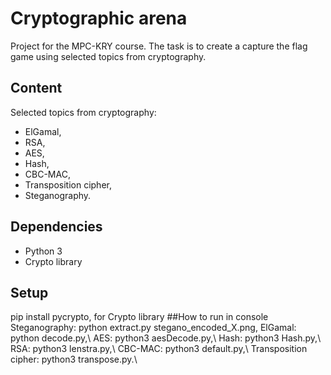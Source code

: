 # Cryptographic arena
Project for the MPC-KRY course. The task is to create a capture the flag game using selected topics from cryptography.
## Content
Selected topics from cryptography:
* ElGamal,
* RSA,
* AES,
* Hash,
* CBC-MAC,
* Transposition cipher,
* Steganography.
## Dependencies
* Python 3
* Crypto library
## Setup
pip install pycrypto, for Crypto library
##How to run in console
Steganography: python extract.py stegano_encoded_X.png,
ElGamal: python decode.py,\\
AES: python3 aesDecode.py,\\
Hash: python3 Hash.py,\\
RSA: python3 lenstra.py,\\
CBC-MAC: python3 default.py,\\
Transposition cipher: python3 transpose.py.\\
